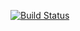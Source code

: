 [![Build Status](https://travis-ci.org/marcwebbie/gituto.svg?branch=master)](https://travis-ci.org/marcwebbie/gituto)
